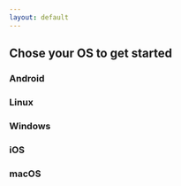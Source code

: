 ```yaml
---
layout: default
---
```


## Chose your OS to get started
### Android
### Linux
### Windows
### iOS
### macOS
